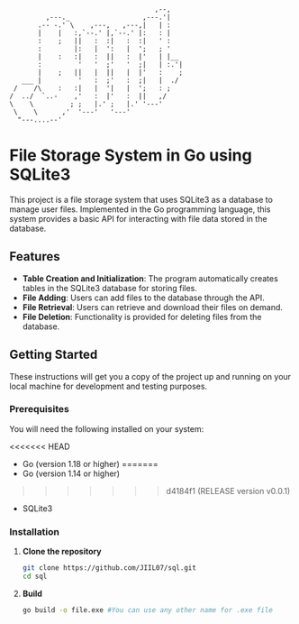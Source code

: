 ```
                                    ,--,    
         ,---._                  ,---.'|    
       .-- -.' \    ,---,   ,---,|   | :    
       |    |   :,`--.' |,`--.' |:   : |    
       :    ;   ||   :  :|   :  :|   ' :    
       :        |:   |  ':   |  ';   ; '    
       |    :   :|   :  ||   :  |'   | |__  
       :         '   '  ;'   '  ;|   | :.'| 
       |    ;   ||   |  ||   |  |'   :    ; 
   ___ |         '   :  ;'   :  ;|   |  ./  
 /    /\    :   :|   |  '|   |  ';   : ;    
/  ../  `..-    ,'   :  |'   :  ||   ,/     
\    \         ; ;   |.' ;   |.' '---'      
 \    \      ,'  '---'   '---'              
  "---....--'                               
```
# File Storage System in Go using SQLite3

This project is a file storage system that uses SQLite3 as a database to manage user files. Implemented in the Go programming language, this system provides a basic API for interacting with file data stored in the database.

## Features

- **Table Creation and Initialization**: The program automatically creates tables in the SQLite3 database for storing files.
- **File Adding**: Users can add files to the database through the API.
- **File Retrieval**: Users can retrieve and download their files on demand.
- **File Deletion**: Functionality is provided for deleting files from the database.

## Getting Started

These instructions will get you a copy of the project up and running on your local machine for development and testing purposes.

### Prerequisites

You will need the following installed on your system:

<<<<<<< HEAD
- Go (version 1.18 or higher)
=======
- Go (version 1.14 or higher)
>>>>>>> d4184f1 (RELEASE version v0.0.1)
- SQLite3

### Installation

1. **Clone the repository**
   ```bash
   git clone https://github.com/JIIL07/sql.git
   cd sql
2. **Build**
    ```bash
    go build -o file.exe #You can use any other name for .exe file
    
